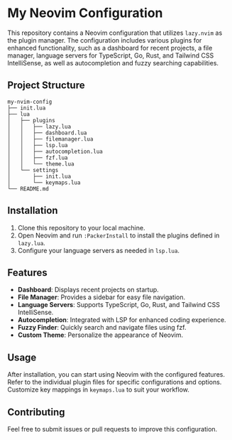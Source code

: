 # My Neovim Configuration

This repository contains a Neovim configuration that utilizes `lazy.nvim` as the plugin manager. The configuration includes various plugins for enhanced functionality, such as a dashboard for recent projects, a file manager, language servers for TypeScript, Go, Rust, and Tailwind CSS IntelliSense, as well as autocompletion and fuzzy searching capabilities.

## Project Structure

```
my-nvim-config
├── init.lua
├── lua
│   ├── plugins
│   │   ├── lazy.lua
│   │   ├── dashboard.lua
│   │   ├── filemanager.lua
│   │   ├── lsp.lua
│   │   ├── autocompletion.lua
│   │   ├── fzf.lua
│   │   └── theme.lua
│   └── settings
│       ├── init.lua
│       └── keymaps.lua
└── README.md
```

## Installation

1. Clone this repository to your local machine.
2. Open Neovim and run `:PackerInstall` to install the plugins defined in `lazy.lua`.
3. Configure your language servers as needed in `lsp.lua`.

## Features

- **Dashboard**: Displays recent projects on startup.
- **File Manager**: Provides a sidebar for easy file navigation.
- **Language Servers**: Supports TypeScript, Go, Rust, and Tailwind CSS IntelliSense.
- **Autocompletion**: Integrated with LSP for enhanced coding experience.
- **Fuzzy Finder**: Quickly search and navigate files using fzf.
- **Custom Theme**: Personalize the appearance of Neovim.

## Usage

After installation, you can start using Neovim with the configured features. Refer to the individual plugin files for specific configurations and options. Customize key mappings in `keymaps.lua` to suit your workflow.

## Contributing

Feel free to submit issues or pull requests to improve this configuration.
